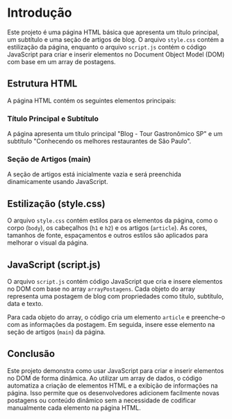# Introdução
Este projeto é uma página HTML básica que apresenta um título principal, um subtítulo e uma seção de artigos de blog. 
O arquivo `style.css` contém a estilização da página, enquanto o arquivo `script.js` contém o código JavaScript para criar e inserir elementos 
no Document Object Model (DOM) com base em um array de postagens.

## Estrutura HTML
A página HTML contém os seguintes elementos principais:

### Título Principal e Subtítulo
A página apresenta um título principal "Blog - Tour Gastronômico SP" e um subtítulo "Conhecendo os melhores restaurantes de São Paulo".

### Seção de Artigos (main)
A seção de artigos está inicialmente vazia e será preenchida dinamicamente usando JavaScript.

## Estilização (style.css)
O arquivo `style.css` contém estilos para os elementos da página, como o corpo (`body`), os cabeçalhos (`h1` e `h2`) e os artigos (`article`).
As cores, tamanhos de fonte, espaçamentos e outros estilos são aplicados para melhorar o visual da página.

## JavaScript (script.js)
O arquivo `script.js` contém código JavaScript que cria e insere elementos no DOM com base no array `arrayPostagens`. 
Cada objeto do array representa uma postagem de blog com propriedades como título, subtítulo, data e texto.

Para cada objeto do array, o código cria um elemento `article` e preenche-o com as informações da postagem. 
Em seguida, insere esse elemento na seção de artigos (`main`) da página.

## Conclusão
Este projeto demonstra como usar JavaScript para criar e inserir elementos no DOM de forma dinâmica. 
Ao utilizar um array de dados, o código automatiza a criação de elementos HTML e a exibição de informações na página. 
Isso permite que os desenvolvedores adicionem facilmente novas postagens ou conteúdo dinâmico sem a necessidade de codificar manualmente cada elemento na página HTML.
